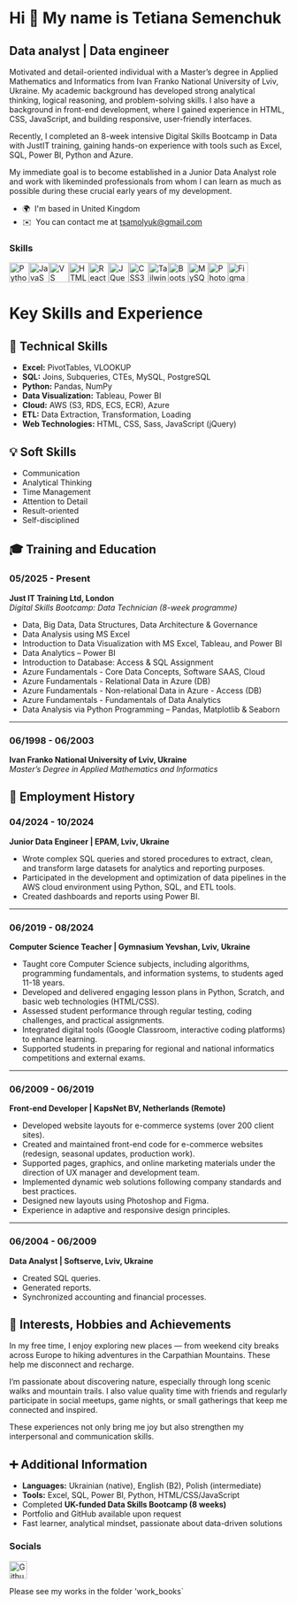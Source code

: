 Hi 👋 My name is Tetiana Semenchuk
==================================

Data analyst | Data engineer
----------------------------

Motivated and detail-oriented individual with a Master’s degree in Applied Mathematics and Informatics from Ivan Franko National University of Lviv, Ukraine. My academic background has developed strong analytical thinking, logical reasoning, and problem-solving skills. I also have a background in front-end development, where I gained experience in HTML, CSS, JavaScript, and building responsive, user-friendly interfaces.

Recently, I completed an 8-week intensive Digital Skills Bootcamp in Data with JustIT training, gaining hands-on experience with tools such as Excel, SQL, Power BI, Python and Azure.

My immediate goal is to become established in a Junior Data Analyst role and work with likeminded professionals from whom I can learn as much as possible during these crucial early years of my development.

* 🌍  I'm based in United Kingdom
* ✉️  You can contact me at [tsamolyuk@gmail.com](mailto:tsamolyuk@gmail.com)

### Skills


<p align="left">
<a href="https://www.python.org/" target="_blank" rel="noreferrer"><img src="https://raw.githubusercontent.com/danielcranney/readme-generator/main/public/icons/skills/python-colored.svg" width="36" height="36" alt="Python" title="Python"/></a><a href="https://developer.mozilla.org/en-US/docs/Web/JavaScript" target="_blank" rel="noreferrer"><img src="https://raw.githubusercontent.com/danielcranney/readme-generator/main/public/icons/skills/javascript-colored.svg" width="36" height="36" alt="JavaScript" title="JavaScript"/></a><a href="https://code.visualstudio.com/" target="_blank" rel="noreferrer"><img src="https://raw.githubusercontent.com/danielcranney/readme-generator/main/public/icons/skills/visualstudiocode-colored.svg" width="36" height="36" alt="VS Code" title="VS Code"/></a><a href="https://developer.mozilla.org/en-US/docs/Glossary/HTML5" target="_blank" rel="noreferrer"><img src="https://raw.githubusercontent.com/danielcranney/readme-generator/main/public/icons/skills/html5-colored.svg" width="36" height="36" alt="HTML5" title="HTML5"/></a><a href="https://reactjs.org/" target="_blank" rel="noreferrer"><img src="https://raw.githubusercontent.com/danielcranney/readme-generator/main/public/icons/skills/react-colored.svg" width="36" height="36" alt="React" title="React"/></a><a href="https://jquery.com/" target="_blank" rel="noreferrer"><img src="https://raw.githubusercontent.com/danielcranney/readme-generator/main/public/icons/skills/jquery-colored.svg" width="36" height="36" alt="JQuery" title="JQuery"/></a><a href="https://www.w3.org/TR/CSS/#css" target="_blank" rel="noreferrer"><img src="https://raw.githubusercontent.com/danielcranney/readme-generator/main/public/icons/skills/css3-colored.svg" width="36" height="36" alt="CSS3" title="CSS3"/></a><a href="https://tailwindcss.com/" target="_blank" rel="noreferrer"><img src="https://raw.githubusercontent.com/danielcranney/readme-generator/main/public/icons/skills/tailwindcss-colored.svg" width="36" height="36" alt="TailwindCSS" title="TailwindCSS"/></a><a href="https://getbootstrap.com/" target="_blank" rel="noreferrer"><img src="https://raw.githubusercontent.com/danielcranney/readme-generator/main/public/icons/skills/bootstrap-colored.svg" width="36" height="36" alt="Bootstrap" title="Bootstrap"/></a><a href="https://www.mysql.com/" target="_blank" rel="noreferrer"><img src="https://raw.githubusercontent.com/danielcranney/readme-generator/main/public/icons/skills/mysql-colored.svg" width="36" height="36" alt="MySQL" title="MySQL"/></a><a href="https://www.adobe.com/uk/products/photoshop.html" target="_blank" rel="noreferrer"><img src="https://raw.githubusercontent.com/danielcranney/readme-generator/main/public/icons/skills/photoshop-colored.svg" width="36" height="36" alt="Photoshop" title="Photoshop"/></a><a href="https://www.figma.com/" target="_blank" rel="noreferrer"><img src="https://raw.githubusercontent.com/danielcranney/readme-generator/main/public/icons/skills/figma-colored.svg" width="36" height="36" alt="Figma" title="Figma"/></a>
</p>

# Key Skills and Experience

## 🔧 Technical Skills

- **Excel:** PivotTables, VLOOKUP
- **SQL:** Joins, Subqueries, CTEs, MySQL, PostgreSQL
- **Python:** Pandas, NumPy
- **Data Visualization:** Tableau, Power BI
- **Cloud:** AWS (S3, RDS, ECS, ECR), Azure
- **ETL:** Data Extraction, Transformation, Loading
- **Web Technologies:** HTML, CSS, Sass, JavaScript (jQuery)

## 💡 Soft Skills

- Communication
- Analytical Thinking
- Time Management
- Attention to Detail
- Result-oriented
- Self-disciplined

## 🎓 Training and Education

### 05/2025 - Present  
**Just IT Training Ltd, London**  
*Digital Skills Bootcamp: Data Technician (8-week programme)*

- Data, Big Data, Data Structures, Data Architecture & Governance
- Data Analysis using MS Excel
- Introduction to Data Visualization with MS Excel, Tableau, and Power BI
- Data Analytics – Power BI
- Introduction to Database: Access & SQL Assignment
- Azure Fundamentals - Core Data Concepts, Software SAAS, Cloud
- Azure Fundamentals - Relational Data in Azure (DB)
- Azure Fundamentals - Non-relational Data in Azure - Access (DB)
- Azure Fundamentals - Fundamentals of Data Analytics
- Data Analysis via Python Programming – Pandas, Matplotlib & Seaborn

---

### 06/1998 - 06/2003  
**Ivan Franko National University of Lviv, Ukraine**  
*Master’s Degree in Applied Mathematics and Informatics*

## 💼 Employment History

### 04/2024 - 10/2024  
**Junior Data Engineer | EPAM, Lviv, Ukraine**

- Wrote complex SQL queries and stored procedures to extract, clean, and transform large datasets for analytics and reporting purposes.
- Participated in the development and optimization of data pipelines in the AWS cloud environment using Python, SQL, and ETL tools.
- Created dashboards and reports using Power BI.

---

### 06/2019 - 08/2024  
**Computer Science Teacher | Gymnasium Yevshan, Lviv, Ukraine**

- Taught core Computer Science subjects, including algorithms, programming fundamentals, and information systems, to students aged 11-18 years.
- Developed and delivered engaging lesson plans in Python, Scratch, and basic web technologies (HTML/CSS).
- Assessed student performance through regular testing, coding challenges, and practical assignments.
- Integrated digital tools (Google Classroom, interactive coding platforms) to enhance learning.
- Supported students in preparing for regional and national informatics competitions and external exams.

---

### 06/2009 - 06/2019  
**Front-end Developer | KapsNet BV, Netherlands (Remote)**

- Developed website layouts for e-commerce systems (over 200 client sites).
- Created and maintained front-end code for e-commerce websites (redesign, seasonal updates, production work).
- Supported pages, graphics, and online marketing materials under the direction of UX manager and development team.
- Implemented dynamic web solutions following company standards and best practices.
- Designed new layouts using Photoshop and Figma.
- Experience in adaptive and responsive design principles.

---

### 06/2004 - 06/2009  
**Data Analyst | Softserve, Lviv, Ukraine**

- Created SQL queries.
- Generated reports.
- Synchronized accounting and financial processes.

## 🎯 Interests, Hobbies and Achievements

In my free time, I enjoy exploring new places — from weekend city breaks across Europe to hiking adventures in the Carpathian Mountains. These help me disconnect and recharge.  

I’m passionate about discovering nature, especially through long scenic walks and mountain trails. I also value quality time with friends and regularly participate in social meetups, game nights, or small gatherings that keep me connected and inspired.  

These experiences not only bring me joy but also strengthen my interpersonal and communication skills.

## ➕ Additional Information

- **Languages:** Ukrainian (native), English (B2), Polish (intermediate)
- **Tools:** Excel, SQL, Power BI, Python, HTML/CSS/JavaScript
- Completed **UK-funded Data Skills Bootcamp (8 weeks)**
- Portfolio and GitHub available upon request
- Fast learner, analytical mindset, passionate about data-driven solutions


### Socials

<p align="left"> <a href="https://www.github.com/tetiana-404/JustIT-Data-Analysis/tree/main" target="_blank" rel="noreferrer"> <picture> <source media="(prefers-color-scheme: dark)" srcset="https://raw.githubusercontent.com/danielcranney/readme-generator/main/public/icons/socials/github-dark.svg" /> <source media="(prefers-color-scheme: light)" srcset="https://raw.githubusercontent.com/danielcranney/readme-generator/main/public/icons/socials/github.svg" /> <img src="https://raw.githubusercontent.com/danielcranney/readme-generator/main/public/icons/socials/github.svg" width="32" height="32" alt="Github" title="Github" /> </picture> </a></p>

Please see my works in the folder 'work_books`
